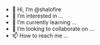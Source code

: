 - 👋 Hi, I’m @shalofire
- 👀 I’m interested in ...
- 🌱 I’m currently learning ...
- 💞️ I’m looking to collaborate on ...
- 📫 How to reach me ...

<!---
shalofire/shalofire is a ✨ special ✨ repository because its `README.md` (this file) appears on your GitHub profile.
You can click the Preview link to take a look at your changes.
--->

